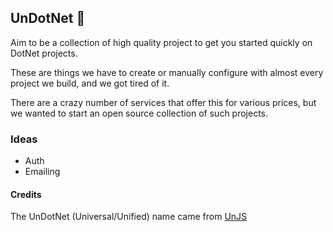 ## UnDotNet 👋

Aim to be a collection of high quality project to get you started quickly on DotNet projects.

These are things we have to create or manually configure with almost every project we build, and we got tired of it.

There are a crazy number of services that offer this for various prices, but we wanted to start an open source collection of such projects.

### Ideas

- Auth
- Emailing

#### Credits

The UnDotNet (Universal/Unified) name came from [UnJS](unjs.io)
<!--
